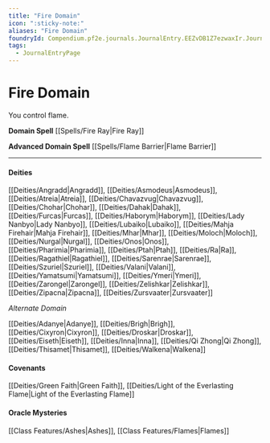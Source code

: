 ```yaml
---
title: "Fire Domain"
icon: ":sticky-note:"
aliases: "Fire Domain"
foundryId: Compendium.pf2e.journals.JournalEntry.EEZvDB1Z7ezwaxIr.JournalEntryPage.egSErNozlL3HRK1y
tags:
  - JournalEntryPage
---
```


# Fire Domain
You control flame.

**Domain Spell** [[Spells/Fire Ray|Fire Ray]]

**Advanced Domain Spell** [[Spells/Flame Barrier|Flame Barrier]]

* * *

#### **Deities**

[[Deities/Angradd|Angradd]], [[Deities/Asmodeus|Asmodeus]], [[Deities/Atreia|Atreia]], [[Deities/Chavazvug|Chavazvug]], [[Deities/Chohar|Chohar]], [[Deities/Dahak|Dahak]], [[Deities/Furcas|Furcas]], [[Deities/Haborym|Haborym]], [[Deities/Lady Nanbyo|Lady Nanbyo]], [[Deities/Lubaiko|Lubaiko]], [[Deities/Mahja Firehair|Mahja Firehair]], [[Deities/Mhar|Mhar]], [[Deities/Moloch|Moloch]], [[Deities/Nurgal|Nurgal]], [[Deities/Onos|Onos]], [[Deities/Pharimia|Pharimia]], [[Deities/Ptah|Ptah]], [[Deities/Ra|Ra]], [[Deities/Ragathiel|Ragathiel]], [[Deities/Sarenrae|Sarenrae]], [[Deities/Szuriel|Szuriel]], [[Deities/Valani|Valani]], [[Deities/Yamatsumi|Yamatsumi]], [[Deities/Ymeri|Ymeri]], [[Deities/Zarongel|Zarongel]], [[Deities/Zelishkar|Zelishkar]], [[Deities/Zipacna|Zipacna]], [[Deities/Zursvaater|Zursvaater]]

_Alternate Domain_

[[Deities/Adanye|Adanye]], [[Deities/Brigh|Brigh]], [[Deities/Cixyron|Cixyron]], [[Deities/Droskar|Droskar]], [[Deities/Eiseth|Eiseth]], [[Deities/Inna|Inna]], [[Deities/Qi Zhong|Qi Zhong]], [[Deities/Thisamet|Thisamet]], [[Deities/Walkena|Walkena]]

#### **Covenants**

[[Deities/Green Faith|Green Faith]], [[Deities/Light of the Everlasting Flame|Light of the Everlasting Flame]]

#### **Oracle Mysteries**

[[Class Features/Ashes|Ashes]], [[Class Features/Flames|Flames]]